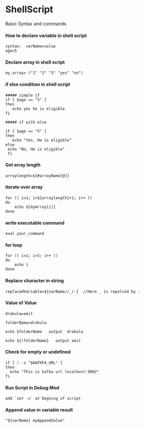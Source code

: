 # ShellScript
Basic Syntax and commands

#### How to declare variable in shell script
```
syntax:  varName=value
age=5
```
#### Declare array in shell script
```my_array= ("1" "2" "3" "yes" "no")```

#### if else condition in shell script
```
##### simple if
if [ $age == "5" ]
then
   echo yes he is eligible
fi

##### if with else

if [ $age == "5" ]
then
   echo "Yes, He is eligible"
else 
 echo "No, He is eligible"
 fi
```

#### Get array length
```arraylength=${#arrayName[@]}```


#### iterate over array
```
for (( i=1; i<${arraylength}+1; i++ ))
do
	echo ${myArray[i]}
done
```

#### write executable command
```eval your_command```

#### for loop
```
for (( i=1; i<5; i++ ))
do
	echo i
done
```

#### Replace character in string
```replacedVariable=${varName//_/-}  //Here _ is repalced by -```


#### Value of Value
```
drakula=amit

folderName=drakula

echo $folderName   output  drakula

echo ${!folderName}   output amit
```
#### Check for empty or undefined
```
if [ ! -z "$KAFKFA_URL" ]
then
  echo "This is kafka url localhost:9092"
fi  
```

#### Run Script in Debug Mod
```add `set -x` at begning of script```

#### Append value in variable result
```"${varName} myAppendValue"```

